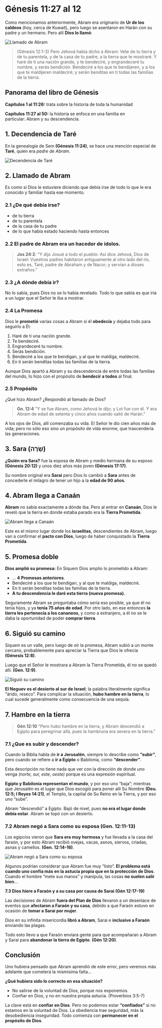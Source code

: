 # **Génesis 11:27 al 12**

Como mencionamos anteriormente, Abram era originario de **Ur de los caldeos** (hoy, cerca de Kuwait), pero luego se asentaron en Harán con su padre y un hermano. Pero allí **Dios lo llamó**:

![Llamado de Abram](https://raw.githubusercontent.com/CreyTuning/DatabaseOfYhwh/master/docs/Genesis%2011.27%20al%2012/img/img2.JPG "Llamado de Abram")

> (Génesis 12:1-3) Pero Jehová había dicho a Abram: Vete de tu tierra y de tu parentela, y de la casa de tu padre, a la tierra que te mostraré. Y haré de ti una nación grande, y te bendeciré, y engrandeceré tu nombre, y serás bendición. Bendeciré a los que te bendijeren, y a los que te maldijeren maldeciré; y serán benditas en ti todas las familias de la tierra.

## **Panorama del libro de Génesis**

**Capítulos 1 al 11:26:** trata sobre la historia de toda la humanidad

**Capítulos 11:27 al 50:** la historia se enfoca en una familia en particular: Abram y su descendencia.

## **1. Decendencia de Taré**

En la genealogía de Sem **(Génesis 11:24)**, se hace una mención especial de **Taré**, quien era *padre de Abram*.

![Decendencia de Taré](https://raw.githubusercontent.com/CreyTuning/DatabaseOfYhwh/master/docs/Genesis%2011.27%20al%2012/img/img1.jpg "Decendencia de Taré")

## **2. Llamado de Abram**

Es como si Dios le estuviere diciendo que debía irse de todo lo que le era conocido y familiar hasta ese momento.

### **2.1 ¿De qué debía irse?**
- de tu tierra 
- de tu parentela 
- de la casa de tu padre 
- de lo que había estado haciendo hasta entonces 

### **2.2 El padre de Abram era un hacedor de ídolos.**

> **Jos 24:2**: "Y dijo Josué a todo el pueblo: Así dice Jehová, Dios de Israel: Vuestros padres habitaron antiguamente al otro lado del río, esto es, Taré, padre de Abraham y de Nacor; y servían a dioses extraños."

### **2.3 ¿A dónde debía ir?**
No lo sabía, pues Dios no se lo había revelado. Todo lo que sabía es que iría a un lugar que el Señor le iba a mostrar.

### **2.4 La Promesa**

Dios le **prometió** varias cosas a Abram si él **obedecía** y dejaba todo para seguirlo a Él:

1. Haré de ti una nación grande.
2. Te bendeciré.
3. Engrandeceré tu nombre.
4. Serás bendición.
5. Bendeciré a los que te bendigan, y al que te maldiga, maldeciré.
6. En ti serán benditas todas las familias de la tierra.

Aunque Dios apartó a Abram y su descendencia de entre todas las familias del mundo, lo hizo con el propósito de **bendecir a todos** al final.

### **2.5 Propósito**

¿Qué hizo Abram? ¿Respondió al llamado de Dios? 

> **Gn. 12:4** "Y se fue Abram, como Jehová le dijo; y Lot fue con él. Y era Abram de edad de setenta y cinco años cuando salió de Harán."

A los ojos de Dios, allí comenzaba su vida. El Señor le dio cien años más de vida; pero no sólo eso sino un propósito de vida enorme, que trascendería las generaciones.

## **3. Sara (שָׂרָה)**
**¿Quién era Sara?** fue la esposa de Abram y medio hermana de su esposo **(Génesis 20:12)** y unos diez años más joven **(Génesis 17:17)**.

Su nombre original era **Sarai** pero Dios lo cambió a **Sara** antes de concederle el milagro de tener un hijo a la **edad de 90 años**.

## **4. Abram llega a Canaán**

**Abram** no sabía exactamente a dónde iba.  Pero al entrar en **Canaán**, Dios le reveló que la tierra en donde estaba parado era la **Tierra Prometida**.

![Abram llega a Canaán](https://raw.githubusercontent.com/CreyTuning/DatabaseOfYhwh/master/docs/Genesis%2011.27%20al%2012/img/img3.jpg "Abram llega a Canaán")

Este es el mismo lugar donde los **israelitas**, descendientes de Abram, luego van a confirmar el **pacto con Dios**, luego de haber conquistado la **Tierra Prometida**.

## **5. Promesa doble**

**Dios amplió su promesa:** En Siquem Dios amplio lo prometido a Abram:

- … **4 Promesas anteriores**.
- Bendeciré a los que te bendigan, y al que te maldiga, maldeciré.
- En ti serán benditas todas las familias de la tierra.
- **A tu descendencia le daré esta tierra (nueva promesa).**

Seguramente Abram se preguntaba cómo sería eso posible, ya que él no tenía hijos, y ya **tenía 75 años de edad**. Por otro lado, en ese entonces **la tierra les pertenecía a los cananeos**, y como a extranjero, a él no se le daba la oportunidad de poder **comprar tierra**.

## **6. Siguió su camino**

Siquem es un valle, pero luego de oír la promesa, Abram subió a un monte cercano, probablemente para apreciar la Tierra que Dios le ofrecía **(Génesis 12:8)**.

Luego que el Señor le mostrara a Abram la Tierra Prometida, él no se quedó allí. **(Gen. 12:9)**.

![Siguió su camino](https://raw.githubusercontent.com/CreyTuning/DatabaseOfYhwh/master/docs/Genesis%2011.27%20al%2012/img/img4.jpg "Siguió su camino")

**El Neguev es el desierto al sur de Israel**; la palabra literalmente significa “árido, reseco”. Para complicar la situación, **hubo hambre en la tierra**, lo cual sucede generalmente como consecuencia de una sequía.

## **7. Hambre en la tierra**

> **Gén 12:10** "Pero hubo hambre en la tierra, y Abram descendió a Egipto para peregrinar allá, pues la hambruna era severa en la tierra."

### **7.1 ¿Que es subir y descender?**

Cuando la Biblia habla de **ir a Jerusalén**, siempre lo describe como **“subir”**, pero cuando se refiere a **ir a Egipto** o Babilonia, como **“descender”**. 

Esta descripción no tiene nada que ver con la dirección de donde uno venga *(norte, sur, este, oeste)* porque es una expresión espiritual.

**Egipto y Babilonia representan el mundo**, y por eso uno “baja”; mientras que Jerusalén es el lugar que Dios escogió para poner allí Su Nombre **(Deu. 12:5; I Reyes 14:21)**, el Templo, la capital de Su Reino en la Tierra, y por eso uno “sube”.

Abram “descendió” a Egipto. Bajó de nivel, pues **no era el lugar donde debía estar**. Abram se topó con un desierto.

### **7.2 Abram negó a Sara como su esposa (Gen. 12:11-13)**

Los egipcios vieron que **Sara era muy hermosa** y fue llevada a la casa del faraón, y por esto Abram recibió ovejas, vacas, asnos, siervos, criadas, asnas y camellos. **(Gen. 12:14-16)**.

![Abram negó a Sara como su esposa](https://raw.githubusercontent.com/CreyTuning/DatabaseOfYhwh/master/docs/Genesis%2011.27%20al%2012/img/img5.jpg "Abram negó a Sara como su esposa")

Algunos podrían considerar que Abram fue muy “listo”.  **El problema está cuando uno confía más en la astucia propia que en la protección de Dios**.  Cuando el hombre “mete sus manos” y manipula, las cosas **no suelen salir bien**…

**7.3 Dios hiere a Faraón y a su casa por causa de Sarai (Gén 12:17-19)**

Las decisiones de Abram **fuera del Plan de Dios** llevaron a un desenlace de eventos que **afectaron a Faraón y su casa**, debido a que Faraón estuvo en ocasión de **tomar a Sarai por mujer**.

Dios en su infinita misericordia **libró a Abram**, Sarai e **inclusive a Faraón** enviando las plagas.

Todo esto llevo a que Faraón enviara gente para que acompañaran a Abram y Sarai para **abandonar la tierra de Egipto**. **(Gén 12:20)**.

## **Conclusión**

Uno hubiera pensado que Abram aprendió de este error, pero veremos más adelante que cometerá la mismísima falta…

**¿Qué hubiera sido lo correcto en esa situación?**
- No salirse de la voluntad de Dios, porque nos exponemos. 
- Confiar en Dios, y no en nuestra propia astucia. (Proverbios 3:5-7)

La clave está en **confiar en Dios**. Pero no podemos estar **“confiados”** si no estamos en la voluntad de Dios. La obediencia trae seguridad, más la desobediencia inseguridad. Todo comienza con **permanecer en el propósito de Dios**.

